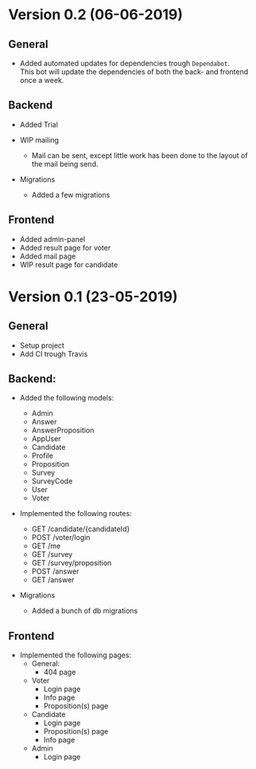 # Version 0.2 (06-06-2019)

## General
- Added automated updates for dependencies trough `Dependabot`.<br>
This bot will update the dependencies of both the back- and frontend once a week.

## Backend
- Added Trial
- WIP mailing
    - Mail can be sent, except little work has been done to the layout of the mail being send.

- Migrations
    - Added a few migrations

## Frontend
- Added admin-panel
- Added result page for voter
- Added mail page
- WIP result page for candidate

# Version 0.1 (23-05-2019)

## General
   - Setup project
   - Add CI trough Travis
   
## Backend:
- Added the following models:
   - Admin
   - Answer
   - AnswerProposition
   - AppUser
   - Candidate
   - Profile
   - Proposition
   - Survey
   - SurveyCode
   - User
   - Voter
   
- Implemented the following routes:
   - GET /candidate/{candidateId}
   - POST /voter/login
   - GET /me
   - GET /survey
   - GET /survey/proposition
   - POST /answer
   - GET /answer

- Migrations
   - Added a bunch of db migrations
   
## Frontend
- Implemented the following pages:
   - General:
      - 404 page
   - Voter
      - Login page
      - Info page
      - Proposition(s) page
   - Candidate
      - Login page
      - Proposition(s) page
      - Info page 
   - Admin
      - Login page
